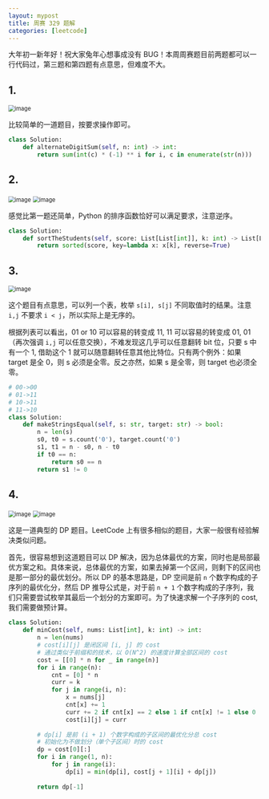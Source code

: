 ```yaml
---
layout: mypost
title: 周赛 329 题解
categories: [leetcode]
---
```


大年初一新年好！祝大家兔年心想事成没有 BUG！本周周赛题目前两题都可以一行代码过，第三题和第四题有点意思，但难度不大。

## 1.

<img src="../../posts/2023-leetcode/lc-wk-329-p1.png" alt="image" style="zoom:80%;" />

比较简单的一道题目，按要求操作即可。

```py
class Solution:
    def alternateDigitSum(self, n: int) -> int:
        return sum(int(c) * (-1) ** i for i, c in enumerate(str(n)))
```

## 2.

<img src="../../posts/2023-leetcode/lc-wk-329-p2-1.png" alt="image" style="zoom:80%;" />
<img src="../../posts/2023-leetcode/lc-wk-329-p2-2.png" alt="image" style="zoom:80%;" />

感觉比第一题还简单，Python 的排序函数恰好可以满足要求，注意逆序。

```py
class Solution:
    def sortTheStudents(self, score: List[List[int]], k: int) -> List[List[int]]:
        return sorted(score, key=lambda x: x[k], reverse=True)
```

## 3. 

<img src="../../posts/2023-leetcode/lc-wk-329-p3.png" alt="image" style="zoom:80%;" />

这个题目有点意思，可以列一个表，枚举 `s[i], s[j]` 不同取值时的结果。注意 `i,j` 不要求 `i < j`，所以实际上是无序的。

根据列表可以看出，01 or 10 可以容易的转变成 11, 11 可以容易的转变成 01, 01（再次强调 `i,j` 可以任意交换），不难发现这几乎可以任意翻转 bit 位，只要 s 中有一个 1, 借助这个 1 就可以随意翻转任意其他比特位。只有两个例外：如果 target 是全 0，则 s 必须是全零。反之亦然，如果 s 是全零，则 target 也必须全零。

```py
# 00->00
# 01->11
# 10->11
# 11->10
class Solution:
    def makeStringsEqual(self, s: str, target: str) -> bool:
        n = len(s)
        s0, t0 = s.count('0'), target.count('0')
        s1, t1 = n - s0, n - t0
        if t0 == n:
            return s0 == n
        return s1 != 0
```

## 4. 

<img src="../../posts/2023-leetcode/lc-wk-329-p4-1.png" alt="image" style="zoom:80%;" />
<img src="../../posts/2023-leetcode/lc-wk-329-p4-2.png" alt="image" style="zoom:80%;" />

这是一道典型的 DP 题目。LeetCode 上有很多相似的题目，大家一般很有经验解决类似问题。

首先，很容易想到这道题目可以 DP 解决，因为总体最优的方案，同时也是局部最优方案之和。具体来说，总体最优的方案，如果去掉第一个区间，则剩下的区间也是那一部分的最优划分。所以 DP 的基本思路是，DP 空间是前 `n` 个数字构成的子序列的最优化分，然后 DP 推导公式是，对于前 `n + 1` 个数字构成的子序列，我们只需要尝试枚举其最后一个划分的方案即可。为了快速求解一个子序列的 cost, 我们需要做预计算。

```python
class Solution:
    def minCost(self, nums: List[int], k: int) -> int:
        n = len(nums)
        # cost[i][j] 是闭区间 [i, j] 的 cost
        # 通过类似于前缀和的技术，以 O(N^2) 的速度计算全部区间的 cost
        cost = [[0] * n for _ in range(n)]
        for i in range(n):
            cnt = [0] * n
            curr = k
            for j in range(i, n):
                x = nums[j]
                cnt[x] += 1
                curr += 2 if cnt[x] == 2 else 1 if cnt[x] != 1 else 0
                cost[i][j] = curr
        
        # dp[i] 是前 (i + 1) 个数字构成的子区间的最优化分总 cost
        # 初始化为不做划分（单个子区间）时的 cost
        dp = cost[0][:]
        for i in range(1, n):
            for j in range(i):
                dp[i] = min(dp[i], cost[j + 1][i] + dp[j])
        
        return dp[-1]
```
